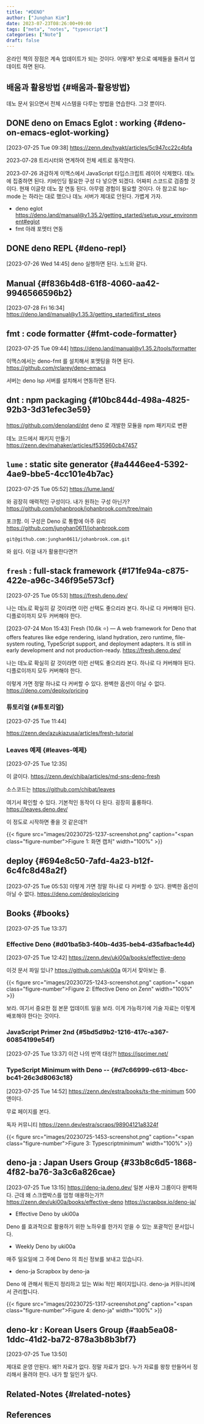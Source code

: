 ```yaml
---
title: "#DENO"
author: ["Junghan Kim"]
date: 2023-07-23T08:26:00+09:00
tags: ["meta", "notes", "typescript"]
categories: ["Note"]
draft: false
---
```


온라인 책의 장점은 계속 업데이트가 되는 것이다. 어떻게? 봇으로 예제들을 돌려서 업데이트 하면 된다.


## 배움과 활용방법 {#배움과-활용방법}

데노 문서 읽으면서 전체 시스템을 다루는 방법을 연습한다. 그것 뿐이다.


## <span class="org-todo done DONE">DONE</span> deno on Emacs Eglot : working {#deno-on-emacs-eglot-working}

<span class="timestamp-wrapper"><span class="timestamp">[2023-07-25 Tue 09:38]</span></span> <https://zenn.dev/hyakt/articles/5c947cc22c4bfa>

2023-07-28 트리시터와 연계하여 전체 세트로 동작한다.

2023-07-26 과감하게 이맥스에서 JavaScript 타입스크립트 레이어 삭제했다. 데노에 집중하면 된다. 키바인딩 필요한 구성 다 넣으면 되겠다. 어짜피 스코드로 검증할 것이다. 현재 이글랏 데노 잘 연동 된다. 아무렴 경험이 필요할 것이다. 아 참고로 lsp-mode 는 하라는 대로 했으나 데노 서버가 제대로 안된다. 가볍게 가자.

-   deno eglot <https://deno.land/manual@v1.35.2/getting_started/setup_your_environment#eglot>
-   fmt 아래 포멧터 연동


## <span class="org-todo done DONE">DONE</span> deno REPL {#deno-repl}

<span class="timestamp-wrapper"><span class="timestamp">[2023-07-26 Wed 14:45]</span></span> deno 실행하면 된다. 노드와 같다.


## Manual {#f836b4d8-61f8-4060-aa42-9946566596b2}

<span class="timestamp-wrapper"><span class="timestamp">[2023-07-28 Fri 16:34]</span></span> <https://deno.land/manual@v1.35.3/getting_started/first_steps>


## fmt : code formatter {#fmt-code-formatter}

<span class="timestamp-wrapper"><span class="timestamp">[2023-07-25 Tue 09:44]</span></span> <https://deno.land/manual@v1.35.2/tools/formatter>

이맥스에서는 deno-fmt 를 설치해서 포멧팅을 하면 된다. <https://github.com/rclarey/deno-emacs>

서버는 deno lsp 서버를 설치해서 연동하면 된다.


## dnt : npm packaging {#10bc844d-498a-4825-92b3-3d31efec3e59}

<https://github.com/denoland/dnt> deno 로 개발한 모듈을 npm 패키지로 변환

데노 코드에서 패키지 만들기 <https://zenn.dev/mahaker/articles/f535960cb47457>


## `lume` : static site generator {#a4446ee4-5392-4ae9-bbe5-4cc101e4b7ac}

<span class="timestamp-wrapper"><span class="timestamp">[2023-07-25 Tue 05:52]</span></span> <https://lume.land/>

와 굉장히 매력적인 구성이다. 내가 원하는 구성 아닌가? <https://github.com/johanbrook/johanbrook.com/tree/main>

포크함. 이 구성은 Deno 로 통합에 아주 유리 <https://github.com/junghan0611/johanbrook.com>

```text
git@github.com:junghan0611/johanbrook.com.git
```

와 쉽다. 이걸 내가 활용한다면?!


## `fresh` : full-stack framework {#171fe94a-c875-422e-a96c-346f95e573cf}

<span class="timestamp-wrapper"><span class="timestamp">[2023-07-25 Tue 05:53]</span></span> <https://fresh.deno.dev/>

나는 데노로 확실히 갈 것이라면 이런 선택도 좋으리라 본다. 하나로 다 커버해야 된다. 디플로이까지 모두 커버해야 한다.

<span class="timestamp-wrapper"><span class="timestamp">[2023-07-24 Mon 15:43] </span></span> Fresh (10.6k ⭐) — A web framework for Deno that offers features like edge rendering, island hydration, zero runtime, file-system routing, TypeScript support, and deployment adapters. It is still in early development and not production-ready. <https://fresh.deno.dev/>

나는 데노로 확실히 갈 것이라면 이런 선택도 좋으리라 본다. 하나로 다 커버해야 된다. 디플로이까지 모두 커버해야 한다.

이렇게 가면 정말 하나로 다 커버할 수 있다. 완벽한 옵션이 아닐 수 없다. <https://deno.com/deploy/pricing>


### 튜토리얼 {#튜토리얼}

<span class="timestamp-wrapper"><span class="timestamp">[2023-07-25 Tue 11:44]</span></span>

<https://zenn.dev/azukiazusa/articles/fresh-tutorial>


### Leaves 예제 {#leaves-예제}

<span class="timestamp-wrapper"><span class="timestamp">[2023-07-25 Tue 12:35]</span></span>

이 글이다. <https://zenn.dev/chiba/articles/md-sns-deno-fresh>

소스코드는 <https://github.com/chibat/leaves>

여기서 확인할 수 있다. 기본적인 동작이 다 된다. 굉장히 훌륭하다. <https://leaves.deno.dev/>

이 정도로 시작하면 좋을 것 같은데?!

{{< figure src="images/20230725-1237-screenshot.png" caption="<span class=\"figure-number\">Figure 1: </span>화면 캡처" width="100%" >}}


## deploy {#694e8c50-7afd-4a23-b12f-6c4fc8d48a2f}

<span class="timestamp-wrapper"><span class="timestamp">[2023-07-25 Tue 05:53]</span></span> 이렇게 가면 정말 하나로 다 커버할 수 있다. 완벽한 옵션이 아닐 수 없다. <https://deno.com/deploy/pricing>


## Books {#books}

<span class="timestamp-wrapper"><span class="timestamp">[2023-07-25 Tue 13:37]</span></span>


### Effective Deno {#d01ba5b3-f40b-4d35-beb4-d35afbac1e4d}

<span class="timestamp-wrapper"><span class="timestamp">[2023-07-25 Tue 12:42]</span></span> <https://zenn.dev/uki00a/books/effective-deno>

이것 문서 파일 있나? <https://github.com/uki00a> 여기서 찾아보는 중.

{{< figure src="images/20230725-1243-screenshot.png" caption="<span class=\"figure-number\">Figure 2: </span>Effective Deno on Zenn" width="100%" >}}

보라. 여기서 중요한 점 본문 업데이트 일을 보라. 이게 가능하기에 기술 자료는 이렇게 배포해야 한다는 것이다.


### JavaScript Primer 2nd {#5bd5d9b2-1216-417c-a367-60854199e54f}

<span class="timestamp-wrapper"><span class="timestamp">[2023-07-25 Tue 13:37]</span></span> 이건 나의 번역 대상?! <https://jsprimer.net/>


### TypeScript Minimum with Deno -- {#d7c66999-c613-4bcc-bc41-26c3d8063c18}

<span class="timestamp-wrapper"><span class="timestamp">[2023-07-25 Tue 14:52]</span></span> <https://zenn.dev/estra/books/ts-the-minimum> 500 엔이다.

무료 페이지를 본다.

독자 커뮤니티 <https://zenn.dev/estra/scraps/98904121a8324f>

{{< figure src="images/20230725-1453-screenshot.png" caption="<span class=\"figure-number\">Figure 3: </span>Typescriptminimum" width="100%" >}}


## deno-ja : Japan Users Group {#33b8c6d5-1868-4f82-ba76-3a3c6a826cae}

<span class="timestamp-wrapper"><span class="timestamp">[2023-07-25 Tue 13:15]</span></span> <https://deno-ja.deno.dev/> 일본 사용자 그룹이다 완벽하다. 근데 왜 스크랩박스를 엄청 애용하는가?! <https://zenn.dev/uki00a/books/effective-deno> <https://scrapbox.io/deno-ja/>

-   Effective Deno by uki00a

Deno 를 효과적으로 활용하기 위한 노하우를 한가지 얻을 수 있는 포괄적인 문서입니다.

-   Weekly Deno by uki00a

매주 일요일에 그 주에 Deno 의 최신 정보를 보내고 있습니다.

-   deno-ja Scrapbox by deno-ja

Deno 에 관해서 뭐든지 정리하고 있는 Wiki 적인 페이지입니다. deno-ja 커뮤니티에서 관리합니다.

{{< figure src="images/20230725-1317-screenshot.png" caption="<span class=\"figure-number\">Figure 4: </span>deno-ja" width="100%" >}}


## deno-kr : Korean Users Group {#aab5ea08-1ddc-41d2-ba72-878a3b8b3bf7}

<span class="timestamp-wrapper"><span class="timestamp">[2023-07-25 Tue 13:50]</span></span>

제대로 운영 안된다. 왜?! 자료가 없다. 정말 자료가 없다. 누가 자료를 왕창 만들어서 정리해서 올려야 한다. 내가 할 일인가 싶다.


## Related-Notes {#related-notes}

## References

<style>.csl-entry{text-indent: -1.5em; margin-left: 1.5em;}</style><div class="csl-bib-body">
</div>
